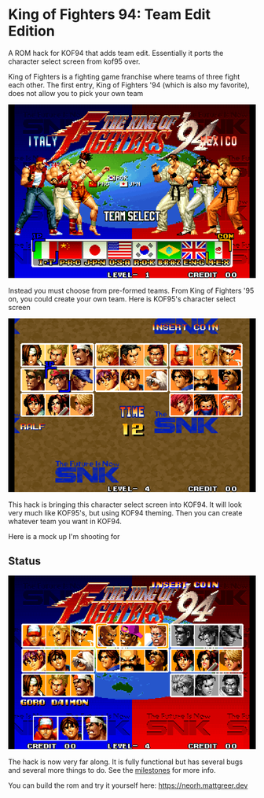 # King of Fighters 94: Team Edit Edition

A ROM hack for KOF94 that adds team edit. Essentially it ports the character select screen from kof95 over.

King of Fighters is a fighting game franchise where teams of three fight each other. The first entry, King of Fighters '94 (which is also my favorite), does not allow you to pick your own team

![kof94 team select screen](https://github.com/city41/kof94te/blob/main/kof94TeamSelect.png?raw=true)

Instead you must choose from pre-formed teams. From King of Fighters '95 on, you could create your own team. Here is KOF95's character select screen

![kof95 team select screen](https://github.com/city41/kof94te/blob/main/kof95CharSelect.png?raw=true)

This hack is bringing this character select screen into KOF94. It will look very much like KOF95's, but using KOF94 theming. Then you can create whatever team you want in KOF94.

Here is a mock up I'm shooting for

## Status

![kof94te char select](https://github.com/city41/kof94te/blob/main/kof94teCharSelect.png?raw=true)

The hack is now very far along. It is fully functional but has several bugs and several more things to do. See the [milestones](https://github.com/city41/kof94te/milestones) for more info.

You can build the rom and try it yourself here: https://neorh.mattgreer.dev
